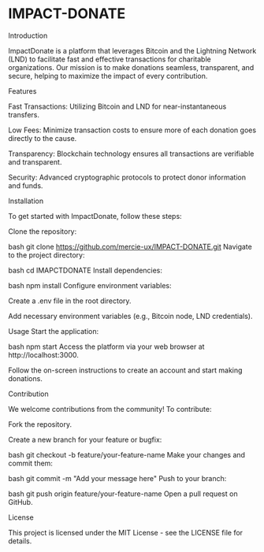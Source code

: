 # IMPACT-DONATE
Introduction

ImpactDonate is a platform that leverages Bitcoin and the Lightning Network (LND) to facilitate fast and effective transactions for charitable organizations. Our mission is to make donations seamless, transparent, and secure, helping to maximize the impact of every contribution.

Features

Fast Transactions: Utilizing Bitcoin and LND for near-instantaneous transfers.

Low Fees: Minimize transaction costs to ensure more of each donation goes directly to the cause.

Transparency: Blockchain technology ensures all transactions are verifiable and transparent.

Security: Advanced cryptographic protocols to protect donor information and funds.

Installation

To get started with ImpactDonate, follow these steps:

Clone the repository:

bash git clone https://github.com/mercie-ux/IMPACT-DONATE.git Navigate to the project directory:

bash cd IMAPCTDONATE Install dependencies:

bash npm install Configure environment variables:

Create a .env file in the root directory.

Add necessary environment variables (e.g., Bitcoin node, LND credentials).

Usage Start the application:

bash npm start Access the platform via your web browser at http://localhost:3000.

Follow the on-screen instructions to create an account and start making donations.

Contribution

We welcome contributions from the community! To contribute:

Fork the repository.

Create a new branch for your feature or bugfix:

bash git checkout -b feature/your-feature-name Make your changes and commit them:

bash git commit -m "Add your message here" Push to your branch:

bash git push origin feature/your-feature-name Open a pull request on GitHub.

License

This project is licensed under the MIT License - see the LICENSE file for details.


